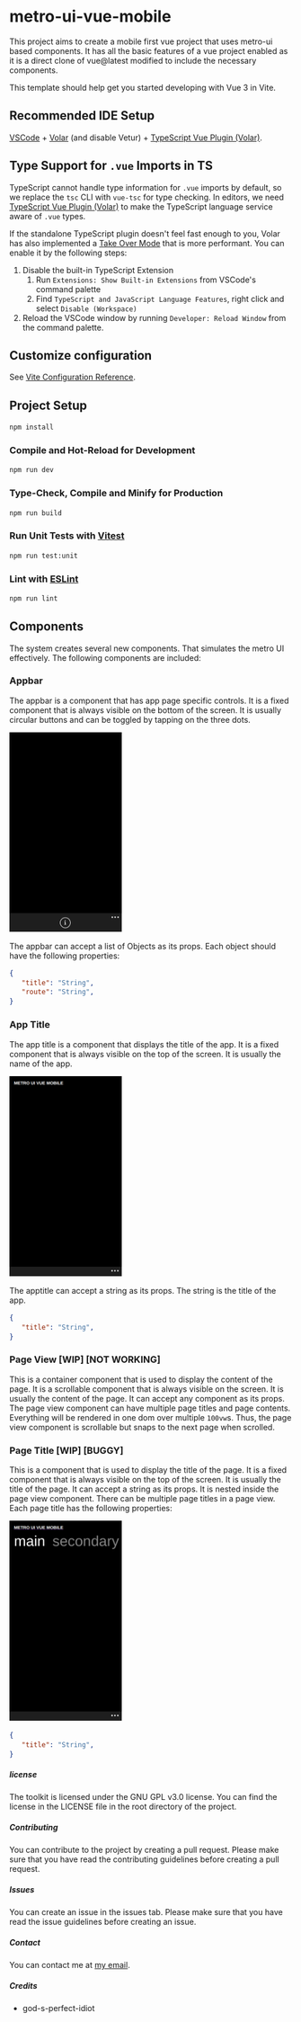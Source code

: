 # metro-ui-vue-mobile

This project aims to create a mobile first vue project that uses metro-ui based components. It has all the basic features of a vue project enabled as it is a direct clone of vue@latest modified to include the necessary components.

This template should help get you started developing with Vue 3 in Vite.

## Recommended IDE Setup

[VSCode](https://code.visualstudio.com/) + [Volar](https://marketplace.visualstudio.com/items?itemName=Vue.volar) (and disable Vetur) + [TypeScript Vue Plugin (Volar)](https://marketplace.visualstudio.com/items?itemName=Vue.vscode-typescript-vue-plugin).

## Type Support for `.vue` Imports in TS

TypeScript cannot handle type information for `.vue` imports by default, so we replace the `tsc` CLI with `vue-tsc` for type checking. In editors, we need [TypeScript Vue Plugin (Volar)](https://marketplace.visualstudio.com/items?itemName=Vue.vscode-typescript-vue-plugin) to make the TypeScript language service aware of `.vue` types.

If the standalone TypeScript plugin doesn't feel fast enough to you, Volar has also implemented a [Take Over Mode](https://github.com/johnsoncodehk/volar/discussions/471#discussioncomment-1361669) that is more performant. You can enable it by the following steps:

1. Disable the built-in TypeScript Extension
   1) Run `Extensions: Show Built-in Extensions` from VSCode's command palette
   2) Find `TypeScript and JavaScript Language Features`, right click and select `Disable (Workspace)`
2. Reload the VSCode window by running `Developer: Reload Window` from the command palette.

## Customize configuration

See [Vite Configuration Reference](https://vitejs.dev/config/).

## Project Setup

```sh
npm install
```

### Compile and Hot-Reload for Development

```sh
npm run dev
```

### Type-Check, Compile and Minify for Production

```sh
npm run build
```

### Run Unit Tests with [Vitest](https://vitest.dev/)

```sh
npm run test:unit
```

### Lint with [ESLint](https://eslint.org/)

```sh
npm run lint
```

## Components

The system creates several new components. That simulates the metro UI effectively. The following components are included:

### Appbar

The appbar is a component that has app page specific controls. It is a fixed component that is always visible on the bottom of the screen. It is usually circular buttons and can be toggled by tapping on the three dots.

<img src="image/README/1688579209459.png" width="200">

The appbar can accept a list of Objects as its props. Each object should have the following properties:

```json
{
   "title": "String",
   "route": "String",
}
```

### App Title

The app title is a component that displays the title of the app. It is a fixed component that is always visible on the top of the screen. It is usually the name of the app.

<img src="image/README/1688662045059.png" width="200">

The apptitle can accept a string as its props. The string is the title of the app.

```json
{
   "title": "String",
}
```

### Page View [WIP] [NOT WORKING]

This is a container component that is used to display the content of the page. It is a scrollable component that is always visible on the screen. It is usually the content of the page. It can accept any component as its props. The page view component can have multiple page titles and page contents. Everything will be rendered in one dom over multiple `100vw`s. Thus, the page view component is scrollable but snaps to the next page when scrolled.

### Page Title [WIP] [BUGGY]

This is a component that is used to display the title of the page. It is a fixed component that is always visible on the top of the screen. It is usually the title of the page. It can accept a string as its props. It is nested inside the page view component. There can be multiple page titles in a page view. Each page title has the following properties:

<img src="image/README/1689014225110.png" width="200">

```json
{
   "title": "String",
}
```

##### license

The toolkit is licensed under the GNU GPL v3.0 license. You can find the license in the LICENSE file in the root directory of the project.

##### Contributing

You can contribute to the project by creating a pull request. Please make sure that you have read the contributing guidelines before creating a pull request.

##### Issues

You can create an issue in the issues tab. Please make sure that you have read the issue guidelines before creating an issue.

##### Contact

You can contact me at [my email](mailto:samarmusthafa2014@gmail.com).

##### Credits

- god-s-perfect-idiot
